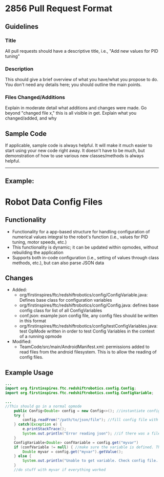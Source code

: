 # 2856 Pull Request Format

## Guidelines
### Title
All pull requests should have a descriptive title, i.e., "Add new values for PID tuning"
### Description
This should give a brief overview of what you have/what you propose to do. You don't need any details here; you should outline the main points.
### Files Changed/Additions
Explain in moderate detail what additions and changes were made. Go beyond "changed file x," this is all visible in get. Explain what you changed/added, and why
## Sample Code
If applicable, sample code is always helpful. It will make it much easier to start using your new code right away. It doesn't have to be much, but demonstration of how to use various new classes/methods is always helpful.

--- 

## Example:

# Robot Data Config Files

## Functionality

- Functionality for a app-based structure for handling configuration of numerical values integral to the robot's function (i.e., values for PID tuning, motor speeds, etc.)
- This functionality is dynamic; it can be updated within opmodes, without rebuilding the application
- Supports both in-code configuration (i.e., setting of values through class methods, etc.), but can also parse JSON data

## Changes

- Added:
	- org/firstinspires/ftc/redshiftrobotics/config/ConfigVariable.java: Defines base class for configuration variables
	- org/firstinspires/ftc/redshiftrobotics/config/Config.java: defines base config class for list of all ConfigVariables
	- conf.json: example json config file, any config files should be written in this format
	- org/firstinspires/ftc/redshiftrobotics/config/testConfigVariables.java: test OpMode written in order to test Config Variables in the context of a running opmode
- Modified:
	- TeamCode/src/main/AndroidManifest.xml: permissions added to read files from the android filesystem. This is to allow the reading of config files.

## Example Usage

```java
...
import org.firstinspires.ftc.redshiftrobotics.config.Config;
import org.firstinspires.ftc.redshiftrobotics.config.ConfigVariable;

...
//This should go in a normal opmode
	public Config<Double> config = new Config<>(); //instantiate config class. Definition of config is "Config <E extends Number>," so template type argument must be a Number subclass.
	try {
		config.readFrom("/path/to/json/file"); //fill config file with data from json file
	} catch(Exception e) {
		e.printStackTrace();
		System.out.println("Error reading json"); //if there was a file reading or json exception
	}
	ConfigVariable<Double> confVariable = config.get("myvar")
	if (confVariable != null) { //make sure the variable is defined. This it mostly for testing/demonstrative purposes, unnecessary check if absolutely sure everything is correct.
		Double myvar = config.get("myvar").getValue();
	} else {
		System.out.println("Unable to get variable. Check config file...");
	}
	//do stuff with myvar if everything worked

```
